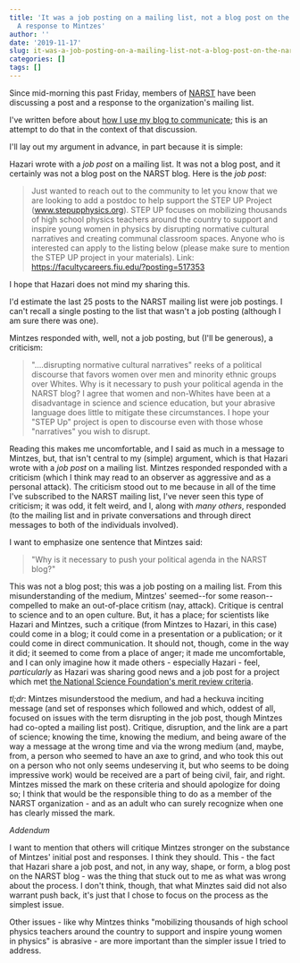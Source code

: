 ```yaml
---
title: 'It was a job posting on a mailing list, not a blog post on the NARST blog:
  A response to Mintzes'
author: ''
date: '2019-11-17'
slug: it-was-a-job-posting-on-a-mailing-list-not-a-blog-post-on-the-narst-blog-a-response-to-mintzes
categories: []
tags: []
---
```


Since mid-morning this past Friday, members of [NARST](https://narst.org/) have 
been discussing a post and a response to the organization's mailing list. 

I've written before about [how I use my blog to communicate](https://joshuamrosenberg.com/post/2019/08/21/responding-to-the-president-s-comments/); this is an attempt to do that in the context of that discussion.

I'll lay out my argument in advance, in part because it is simple:

Hazari wrote with a *job post* on a mailing list. It was not a blog post, and 
it certainly was not a blog post on the NARST blog. Here is the *job post*:

> Just wanted to reach out to the community to let you know that we are 
looking to add a postdoc to help support the STEP UP Project 
(www.stepupphysics.org).  STEP UP focuses on mobilizing thousands of 
high school physics teachers around the country to support and inspire 
young women in physics by disrupting normative cultural narratives and
creating communal classroom spaces. Anyone who is interested can apply 
to the listing below (please make sure to mention the STEP UP project in 
your materials). Link: https://facultycareers.fiu.edu/?posting=517353

I hope that Hazari does not mind my sharing this.

I'd estimate the last 25 posts to the NARST mailing list were job postings. I 
can't recall a single posting to the list that wasn't a job posting (although I 
am sure there was one).

Mintzes responded with, well, not a job posting, but (I'll be generous), a 
criticism:

> "....disrupting normative cultural narratives" reeks of a political discourse that favors women over men and minority ethnic groups over Whites.  Why is it necessary to push your political agenda in the NARST blog?  I agree that women and non-Whites have been at a disadvantage in science and science education, but your abrasive language does little to mitigate these circumstances.  I hope your "STEP Up" project is open to discourse even with those whose "narratives" you wish to disrupt.

Reading this makes me uncomfortable, and I said as much in a message to Mintzes,
but, that isn't central to my (simple) argument, which is that Hazari wrote with a *job 
post* on a mailing list. Mintzes responded responded with a criticism (which I 
think may read to an observer as aggressive and as a personal attack). The 
criticism stood out to me because in all of the time I've subscribed to the NARST 
mailing list, I've never seen this type of criticism; it was odd, it felt weird, 
and I, along with *many others*, responded (to the mailing list and in private 
conversations and through direct messages to both of the individuals involved).

I want to emphasize one sentence that Mintzes said:

> "Why is it necessary to push your political agenda in the NARST blog?"

This was not a blog post; this was a job posting on a mailing list. From this
misunderstanding of the medium, Mintzes' seemed--for some reason--compelled to 
make an out-of-place critism (nay, attack). Critique is central to science and 
to an open culture. But, it has a place; for scientists like Hazari and Mintzes,
such a critique (from Mintzes to Hazari, in this case) could come in a blog; it
could come in a presentation or a publication; or it could come in direct 
communication. It should not, though, come in the way it did; it seemed to come 
from a place of anger; it made me uncomfortable, and I can only imagine how it 
made others - especially Hazari - feel, *particularly* as Hazari was sharing 
good news and a job post for a project which met [the National Science 
Foundation's merit review criteria](https://nsf.gov/awardsearch/showAward?AWD_ID=1721021&HistoricalAwards=false). 

*tl;dr*: Mintzes misunderstood the medium, and had a heckuva inciting message 
(and set of responses which followed and which, oddest of all, focused on issues
with the term disrupting in the job post, though Mintzes had co-opted a mailing 
list post). Critique, disruption, and the link are a part of science; knowing 
the time, knowing the medium, and being aware of the way a message at the wrong 
time and via the wrong medium (and, maybe, from, a person who seemed to have an 
axe to grind, and who took this out on a person who not only seems undeserving 
it, but who seems to be doing impressive work) would be received are a part of 
being civil, fair, and right. Mintzes missed the mark on these criteria and 
should apologize for doing so; I think that would be the responsible thing to do
as a member of the NARST organization - and as an adult who can surely recognize
when one has clearly missed the mark.

*Addendum*

I want to mention that others will critique Mintzes stronger on the substance 
of Mintzes' initial post and responses. I think they should. This - the fact 
that Hazari share a job post, and not, in any way, shape, or form, a blog post
on the NARST blog - was the thing that stuck out to me as what was wrong about
the process. I don't think, though, that what Minztes said did not also warrant 
push back, it's just that I chose to focus on the process as the simplest issue.

Other issues - like why Mintzes thinks "mobilizing thousands of 
high school physics teachers around the country to support and inspire 
young women in physics" is abrasive - are more important than the simpler issue 
I tried to address.